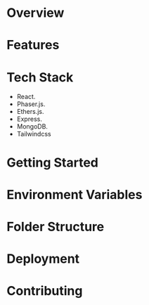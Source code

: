 # Overview

# Features

# Tech Stack
- React.
- Phaser.js.
- Ethers.js.
- Express.
- MongoDB.
- Tailwindcss

# Getting Started
# Environment Variables
# Folder Structure
# Deployment
# Contributing